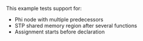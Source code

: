 This example tests support for:

* Phi node with multiple predecessors
* STP shared memory region after several functions
* Assignment starts before declaration
